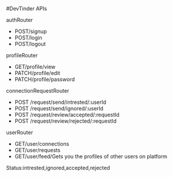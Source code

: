 #DevTinder APIs

authRouter
- POST/signup
- POST/login
- POST/logout

profileRouter
- GET/profile/view
- PATCH/profile/edit
- PATCH/profile/password

connectionRequestRouter
- POST /request/send/intrested/:userId
- POST /request/send/ignored/:userId
- POST /request/review/accepted/:requestId
- POST /request/review/rejected/:requestId

userRouter
- GET/user/connections
- GET/user/requests
- GET/user/feed/Gets you the profiles of other users on platform


Status:intrested,ignored,accepted,rejected